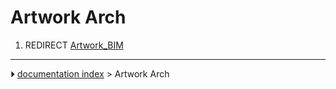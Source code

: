 # Artwork Arch
1.  REDIRECT [Artwork_BIM](Artwork_BIM.md)



---
⏵ [documentation index](../README.md) > Artwork Arch
